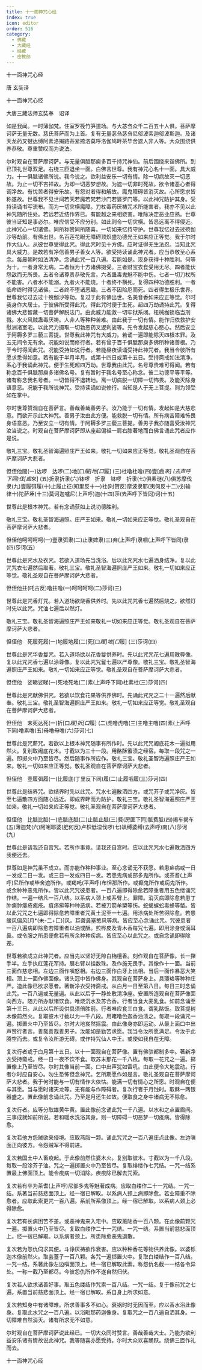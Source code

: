 ```yaml
---
title: 十一面神咒心经
index: true
icon: editor
order: 516
category:
  - 佛藏
  - 大藏经
  - 经藏
  - 密教部
---
```


  十一面神咒心经  

唐 玄奘译  

十一面神咒心经  

大唐三藏法师玄奘奉　诏译  

如是我闻。一时薄伽梵。住室罗筏竹笋道场。与大苾刍众千二百五十人俱。菩萨摩诃萨无量无数。慈氏菩萨而为上首。复有无量苾刍苾刍尼邬波索迦邬波斯迦。及诸天龙药叉犍达缚阿素洛揭路茶紧捺洛莫呼洛伽鸠畔茶毕舍遮人非人等。大众围绕供养恭敬。尊重赞叹而为说法。  

尔时观自在菩萨摩诃萨。与无量俱胝那庾多百千持咒神仙。前后围绕来诣佛所。到已顶礼世尊双足。右绕三匝退坐一面。白佛言世尊。我有神咒心名十一面。具大威力。十一俱胝诸佛所说。我今说之。欲利益安乐一切有情。除一切病故灭一切恶故。为止一切不吉祥故。为却一切恶梦想故。为遮一切非时死故。欲令诸恶心者得调净故。有忧苦者得安乐故。有怨对者得和解故。魔鬼障碍皆消灭故。心所愿求皆称遂故。世尊我不见世间若天若魔若梵若沙门若婆罗门等。以此神咒防护其身。受持读诵书写流布。而为一切灾横魔障。刀杖毒药厌祷咒术所能害者。我亦不见以此神咒随所住处。若远若近结作界已。有能越之来相娆害。唯除决定恶业应熟。世尊彼当证知是事必尔。唯应信受不应分别。如此则令一切灾横。皆悉远离不得侵近。此神咒心一切诸佛。同所称赞同所随喜。一切如来忆持守护。世尊我忆过去过殑伽沙等劫前。有佛出世。名百莲花眼无障碍顶炽盛功德光王如来应正等觉。我于尔时作大仙人。从彼世尊受得此咒。得此咒时见十方佛。应时证得无生法忍。当知此咒具大威力。是故若有净信善男子善女人等。欲受持读诵此神咒者。应当恭敬至心系念。每晨朝时如法清净。念诵此咒一百八遍。若能如是。现身获得十种胜利。何等为十。一者身常无病。二者恒为十方诸佛摄受。三者财宝衣食受用无尽。四者能伏怨敌而无所畏。五者令诸尊贵恭敬先言。六者蛊毒鬼魅不能中伤。七者一切刀杖所不能害。八者水不能溺。九者火不能烧。十者终不横死。复得四种功德胜利。一者临命终时得见诸佛。二者终不堕诸恶趣。三者不因险厄而死。四者得生极乐世界。世尊我忆过去过十殑伽沙等劫。复过于此有佛出世。名美音香如来应正等觉。尔时我身作大居士。于彼佛所受得此咒。得此咒时便于生死。超四万劫诵持此咒。复得诸佛大悲智藏一切菩萨解脱法门。由此威力能救一切牢狱系闭。杻械枷锁临当刑戮。水火风贼蛊毒厌祷。人非人等种种苦难。由此我于一切有情。能作归依救护安慰洲渚室宅。以此咒力摄取一切勃恶药叉逻刹娑等。先令发起慈心愍心。然后安立于阿耨多罗三藐三菩提。世尊我此神咒有大威力。若诵一遍即能除灭四根本罪。及五无间令无有余。况能如说而修行者。若有曾于百千俱胝那庾多佛所种诸善根。乃于今时得闻此咒。况能受持如说行者。若能昼夜读诵受持此神咒者。我当令彼所有愿求悉得如意。若有能于半月半月。或第十四日或第十五日。受持斋戒如法清净。系心于我诵此神咒。便于生死超四万劫。世尊我由此咒。名号尊贵难可得闻。若有称念百千俱胝那庾多诸佛名号。复有暂时于我名号至心称念。彼二功德平等平等。诸有称念我名号者。一切皆得不退转地。离一切病脱一切障一切怖畏。及能灭除身语意恶。况能于我所说神咒。受持读诵如说修行。当知是人于无上菩提。则为领受如在掌中。  

尔时世尊赞观自在菩萨言。善哉善哉善男子。汝乃能于一切有情。发起如是大慈悲意。而欲开示此大神咒。善男子汝由此方便。能救脱一切有情。所有病苦障难怖畏身语意恶。乃至安立一切有情。于阿耨多罗三藐三菩提。善男子我亦随喜受汝神咒汝当说之。时观自在菩萨摩诃萨即从座起偏袒一肩右膝著地而白佛言诵此咒者应作是说。  

敬礼三宝。敬礼圣智海遍照庄严王如来。敬礼一切如来应正等觉。敬礼圣观自在菩萨摩诃萨大悲者。  

怛侄他闇(一)达啰　达啰(二)地[口*履]地[口*履] (三)杜噜杜噜(四)壹[齒*來] (去声呼下同)伐[齒*來] (五)折隶折隶(六)钵啰　折隶　钵啰　折隶(七)俱素谜(八)俱苏摩伐隶(九)壹履弭履(十)止履止征(知里反十一)社(时贺反)摩波隶耶(夷何反十二)戍(输律十)陀萨埵(十三)莫诃迦嚧尼(上声呼)迦(十四)莎(去声呼下皆同)诃(十五)  

世尊此是根本神咒。若有念诵获如上说功德胜利。  

敬礼三宝。敬礼圣智海遍照。庄严王如来。敬礼一切如来应正等觉。敬礼圣观自在菩萨摩诃萨大悲者。  

怛侄他呵呵呵呵(一)壹隶弭隶(二)止隶婢隶(三)弃(上声呼)隶呬(上声呼下皆同)隶(四)莎诃(五)  

世尊此是咒水及衣咒。若欲入道场先当洗浴。后以此咒咒水七遍洒身结净。复以此咒咒衣七遍然后取著。敬礼三宝。敬礼圣智海遍照庄严王如来。敬礼一切如来应正等觉。敬礼圣观自在菩萨摩诃萨大悲者。  

怛侄他拄(吒古反)噜拄噜(一)呵呵呵呵(二)莎诃(三)  

世尊此是咒香灯咒。若入道场欲烧香供养时。先以此咒咒香七遍然后烧之。欲然灯时先以此咒。咒油七遍后以然灯。  

敬礼三宝。敬礼圣智海遍照庄严王如来敬礼一切如来应正等觉。敬礼圣观自在菩萨摩诃萨大悲者。  

怛侄他　死履死履(一)地履地履(二)死[口*履]地[口*履] (三)莎诃(四)  

世尊此是咒华香鬘咒。若入道场欲以花香鬘供养时。先以此咒咒花七遍用散尊像。复以此咒咒香七遍以涂尊像。复以此咒咒鬘七遍以严尊像。敬礼三宝。敬礼圣智海遍照庄严王如来。敬礼一切如来应正等觉。敬礼圣观自在菩萨摩诃萨大悲者。  

怛侄他　娑睇娑睇(一)死地死地(二)素(上声呼下同)杜素杜(三)莎诃(四)  

世尊此是咒献佛供咒。若欲以饮食花果等供养佛时。先诵此咒咒之二十一遍然后献奉。敬礼三宝。敬礼圣智海遍照庄严王如来。敬礼一切如来应正等觉。敬礼圣观自在菩萨摩诃萨大悲者。  

怛侄他　末死达死(一)折[口*履]折[口*履] (二)虎噜虎噜(三)主噜主噜(四)素(上声呼下同)噜素噜(五)母噜母噜(六)莎诃(七)  

世尊此是咒薪咒。若欲以上根本神咒随事有所作时。先以此咒咒阇底花木一遍拟用然火。复别取阇底花木。寸截以为三十一段。用酪酥蜜渍之经宿。每取一段咒之一遍。即掷火中乃至皆尽。然后随事作所应作。敬礼三宝。敬礼圣智海遍照庄严王如来。敬礼一切如来应正等觉。敬礼圣观自在菩萨摩诃萨大悲者。  

怛侄他　壹履弭履(一)比履底(丁里反下同)履(二)止履呬履(三)莎诃(四)  

世尊此是结界咒。欲结界时先以此咒。咒水七遍散洒四方。或咒芥子或咒净灰。皆至七遍散四方面随心远近。即成界畔而为防护。敬礼三宝。敬礼圣智海遍照庄严王如来。敬礼一切如来应正等觉。敬礼圣观自在菩萨摩诃萨大悲者。  

怛侄他　比胝比胝(一)底胝底胝(二)止胝止胝(三)费(房匪下同)胝费胝(四)揭车揭车(五)薄迦梵(六)阿唎耶婆(肥何反)卢枳低湿伐啰(七)飒缚婆缚(去声呼)南(八)莎诃(九)  

世尊此是请我还自宫咒。若所作事竟。请我还自宫时。应以此咒咒水七遍散洒四方我便还去。  

世尊如是神咒虽不成立。而亦能作种种事业。至心念诵无不获愿。若患疟病或一日一发或二日一发。或三日一发或四日一发。若患鬼病或部多鬼所作。或茶耆(上声呼)尼所作或毕舍遮所作。或羯吒(平声呼)布怛那所作。或癫鬼所作或痫鬼所作。或余种种恶鬼所作。皆以此咒咒彼患者。一百八遍即得除愈若障重者用五色缕诵咒作结。一遍一结凡一百八结。以系病人颈上或系臂上。罪障。消灭病即除愈若患丁肿痈肿瘘疮疱疮。疽疡癣等种种恶病。若被刀箭牟槊等伤。蛇蝎蜈蚣毒蜂等螫。皆以此咒咒之七遍即得除愈若障重者咒黄土泥至一七遍。用涂病处所苦得除愈。若患缓风偏风[月*(未-二+匚)]风。耳聋鼻塞憨风等病。皆应至心念诵此咒。咒彼患者一百八遍病即除愈若障重者以油或酥。煎桦皮及青木香每咒七遍。即用涂身或滴耳鼻。或令服之所患便愈若有所余种种疾病。皆应至心以此咒之。或自念诵即得除差。  

世尊若欲成立此神咒者。应当先以坚好无隙白栴檀香。刻作观自在菩萨像。长一搩手半。左手执红莲花军持。展右臂以挂数珠。及作施无畏手。其像作十一面。当前三面作慈悲相。左边三面作嗔怒相。右边三面作白牙上出相。当后一面作暴恶大笑相。顶上一面作佛面像。诸头冠中皆作佛身。其观自在菩萨身上。具璎珞等种种庄严。造此像已欲求愿者。著新净衣受持斋戒。从白月一日至第八日。每日三时念诵此咒。一百八遍或无量遍。从此以后于一静处敷清净座。安置所造观自在菩萨像面向西方。随力所办献诸饮食。唯烧沉水及苏合香。行者当食大麦乳食。如前念诵至第十三日。从此以后所设供具须倍胜前。行者唯应食三白食。谓乳酪饭。取菩提树木像前然火。复取彼木寸截以为一千八段。用睹噜色迦香油渍之。每取一段诵咒一遍。掷置火中乃至皆尽。尔时大地岌然摇震。由此像身亦即运动。从最上面口中出声赞行者言。善哉善哉善男子。汝能如是勤苦求愿。我当令汝所愿满足。令汝于此腾空而去。或复令汝所游无碍。或作持咒仙人中王。或使如我自在无障。  

复次行者或于白月第十五日。以十一面观自在菩萨像。置有佛驮都制多中。著新净衣受持斋戒。经一日一夜不饮不食。取苏末那花一千八枚。每取一花咒之一遍。掷置像上乃至皆尽。尔时其像当前一面。口中出声犹如雷吼。由此便令大地震动。行者尔时应自安心。勿生恐怖但念神咒。乞所期愿作如是言。敬礼圣观自在菩萨摩诃萨大悲者。我于何时能与一切有情作大依怙。能满一切有情心之所愿。时观自在便与其愿。当与愿时诸天龙等。无有能与作障碍者。复次行者于月蚀时。取稣一两银器盛之。置此像前念诵此咒。乃至是月还生如故。便取食之身中诸病无不除愈。  

复次行者。应等分取雄黄牛黄。置此像前念诵此咒一千八遍。以水和之点置眉间。三事成就如前所说。若和暖水洗浴其身。则一切障碍一切恶梦一切疫病。皆得除愈。  

复次若他方怨贼欲来侵境。应取燕脂一颗。诵此咒咒之一百八遍庄点此像。左边嗔面正向彼方。令怨贼军不得前进。  

复次若国土中人畜疫起。于此像前然住婆木火。复别取彼木。寸截以为一千八段。每取一段涂芥子油。咒之一遍掷置火中乃至皆尽。复取绯缕作七咒结。一咒一结系置最上佛面顶上。能令疫病一切消除。疾疫除已解去咒索。  

复次若有卒为茶耆(上声呼)尼部多鬼等魅著成病。应取白缕作二十一咒结。一咒一结。系著当前慈悲面顶上。经一宿已解取。以系病人颈上病即除愈。若业障重不除愈者。应取此索更咒一百八遍。系前所系像顶上。经一宿已解取。以系病人颈上必得除愈。  

复次若有长病困苦不差。或恶神鬼来入宅中。应取薰陆香一百八颗。在此像前颗咒一遍。掷置火中乃至皆尽。复取白缕作二十一咒结。一咒一结。系置当前慈悲面顶上。经一宿已解取。以系病者颈上。所患除愈恶鬼退散。  

复次若为怨仇伺求其便。斗诤厌祷欲作衰害。应以种种香花等物供养此像。以婆铄迦木像前然火。取芸薹子一百八颗。各咒一遍掷置火中。复取白缕结作一百八结。一咒一结。系著此像左边嗔面顶上。经一宿已解取此索。称怨仇名截一一结各令异处。一称一截乃至都尽。今彼怨仇所作不遂自然归伏。  

复次若人欲求诸善好事。取五色缕结作咒索一百八结。一咒一结。复于像前咒之七遍。系置当前慈悲面顶上。经一宿已解取。系自身上所求如意。  

复次若知身中有诸障难。所求善事多不如心。衰祸时时无因而至。应以香水浴此像身。复取此水咒之一百八遍。以浴毗那药迦像身。复取咒之一百八遍自洒其身。一切障难自然消灭。诸有所求无不如意。  

尔时观自在菩萨摩诃萨说此经已。一切大众同时赞言。善哉善哉大士。乃能为欲利益安乐诸有情故说此神咒。我等随喜亦愿受持。尔时大众欢喜踊跃。绕佛三匝作礼而去。  

十一面神咒心经  
